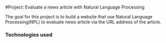 #Project: Evaluate a news article with Natural Language Processing

The goal for this project is to build a website that use Natural Language Processing(NPL) to evaluate news article via the URL address of the article.

### Technologies used

